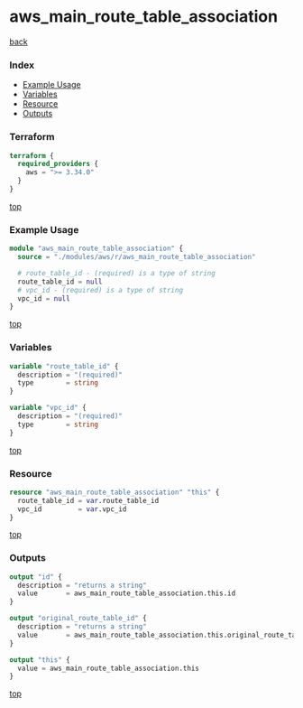 # aws_main_route_table_association

[back](../aws.md)

### Index

- [Example Usage](#example-usage)
- [Variables](#variables)
- [Resource](#resource)
- [Outputs](#outputs)

### Terraform

```terraform
terraform {
  required_providers {
    aws = ">= 3.34.0"
  }
}
```

[top](#index)

### Example Usage

```terraform
module "aws_main_route_table_association" {
  source = "./modules/aws/r/aws_main_route_table_association"

  # route_table_id - (required) is a type of string
  route_table_id = null
  # vpc_id - (required) is a type of string
  vpc_id = null
}
```

[top](#index)

### Variables

```terraform
variable "route_table_id" {
  description = "(required)"
  type        = string
}

variable "vpc_id" {
  description = "(required)"
  type        = string
}
```

[top](#index)

### Resource

```terraform
resource "aws_main_route_table_association" "this" {
  route_table_id = var.route_table_id
  vpc_id         = var.vpc_id
}
```

[top](#index)

### Outputs

```terraform
output "id" {
  description = "returns a string"
  value       = aws_main_route_table_association.this.id
}

output "original_route_table_id" {
  description = "returns a string"
  value       = aws_main_route_table_association.this.original_route_table_id
}

output "this" {
  value = aws_main_route_table_association.this
}
```

[top](#index)
